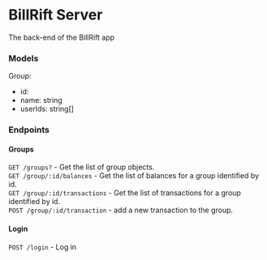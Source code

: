 # BillRift Server
The back-end of the BillRift app
### Models
Group:
  - id: 
  - name: string
  - userIds: string[]


### Endpoints
#### Groups
`GET /groups?` - Get the list of group objects.  
`GET /group/:id/balances` - Get the list of balances for a group identified by id.  
`GET /group/:id/transactions` - Get the list of transactions for a group identified by id.  
`POST /group/:id/transaction` - add a new transaction to the group.  
#### Login
`POST /login` - Log in  
